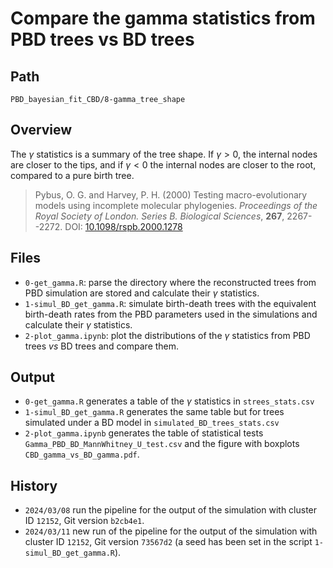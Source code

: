 # Compare the gamma statistics from PBD trees vs BD trees
## Path
``` 
PBD_bayesian_fit_CBD/8-gamma_tree_shape
```

## Overview
The $\gamma$ statistics is a summary of the tree shape. If $\gamma > 0$, the internal nodes are closer to the tips, and if $\gamma < 0$ the internal nodes are closer to the root, compared to a pure birth tree.

> Pybus, O. G. and Harvey, P. H. (2000) Testing macro-evolutionary models using incomplete molecular phylogenies. _Proceedings of the Royal Society of London. Series B. Biological Sciences_, **267**, 2267--2272. DOI: [10.1098/rspb.2000.1278](https://doi.org/10.1098/rspb.2000.1278)


## Files
* `0-get_gamma.R`: parse the directory where the reconstructed trees from PBD simulation are stored and calculate their $\gamma$ statistics. 
* `1-simul_BD_get_gamma.R`: simulate birth-death trees with the equivalent birth-death rates from the PBD parameters used in the simulations and calculate their $\gamma$ statistics.
* `2-plot_gamma.ipynb`: plot the distributions of the $\gamma$ statistics from PBD trees _vs_ BD trees and compare them.

## Output 
* `0-get_gamma.R` generates a table of the $\gamma$ statistics in `strees_stats.csv`
* `1-simul_BD_get_gamma.R` generates the same table but for trees simulated under a BD model in `simulated_BD_trees_stats.csv`
* `2-plot_gamma.ipynb` generates the table of statistical tests `Gamma_PBD_BD_MannWhitney_U_test.csv` and the figure with boxplots `CBD_gamma_vs_BD_gamma.pdf`. 

## History 
* `2024/03/08` run the pipeline for the output of the simulation with cluster ID `12152`, Git version `b2cb4e1`. 
* `2024/03/11` new run of the pipeline for the output of the simulation with cluster ID `12152`, Git version `73567d2` (a seed has been set in the script `1-simul_BD_get_gamma.R`). 